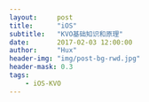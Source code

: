```yaml
---
layout:     post
title:      "iOS"
subtitle:   "KVO基础知识和原理"
date:       2017-02-03 12:00:00
author:     "Hux"
header-img: "img/post-bg-rwd.jpg"
header-mask: 0.3
tags:
    - iOS-KVO
---
```


